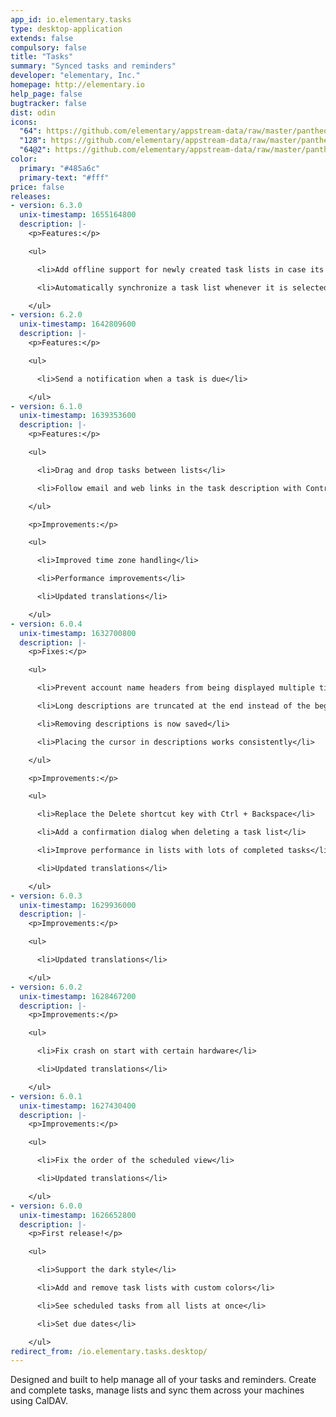 ```yaml
---
app_id: io.elementary.tasks
type: desktop-application
extends: false
compulsory: false
title: "Tasks"
summary: "Synced tasks and reminders"
developer: "elementary, Inc."
homepage: http://elementary.io
help_page: false
bugtracker: false
dist: odin
icons:
  "64": https://github.com/elementary/appstream-data/raw/master/pantheon-data/main/icons/64x64/io.elementary.tasks_io.elementary.tasks.png
  "128": https://github.com/elementary/appstream-data/raw/master/pantheon-data/main/icons/128x128/io.elementary.tasks_io.elementary.tasks.png
  "64@2": https://github.com/elementary/appstream-data/raw/master/pantheon-data/main/icons/64x64@2/io.elementary.tasks_io.elementary.tasks.png
color:
  primary: "#485a6c"
  primary-text: "#fff"
price: false
releases:
- version: 6.3.0
  unix-timestamp: 1655164800
  description: |-
    <p>Features:</p>

    <ul>

      <li>Add offline support for newly created task lists in case its configured for the account</li>

      <li>Automatically synchronize a task list whenever it is selected or the network becomes available again</li>

    </ul>
- version: 6.2.0
  unix-timestamp: 1642809600
  description: |-
    <p>Features:</p>

    <ul>

      <li>Send a notification when a task is due</li>

    </ul>
- version: 6.1.0
  unix-timestamp: 1639353600
  description: |-
    <p>Features:</p>

    <ul>

      <li>Drag and drop tasks between lists</li>

      <li>Follow email and web links in the task description with Control + Click</li>

    </ul>

    <p>Improvements:</p>

    <ul>

      <li>Improved time zone handling</li>

      <li>Performance improvements</li>

      <li>Updated translations</li>

    </ul>
- version: 6.0.4
  unix-timestamp: 1632700800
  description: |-
    <p>Fixes:</p>

    <ul>

      <li>Prevent account name headers from being displayed multiple times in the sidebar</li>

      <li>Long descriptions are truncated at the end instead of the beginning</li>

      <li>Removing descriptions is now saved</li>

      <li>Placing the cursor in descriptions works consistently</li>

    </ul>

    <p>Improvements:</p>

    <ul>

      <li>Replace the Delete shortcut key with Ctrl + Backspace</li>

      <li>Add a confirmation dialog when deleting a task list</li>

      <li>Improve performance in lists with lots of completed tasks</li>

      <li>Updated translations</li>

    </ul>
- version: 6.0.3
  unix-timestamp: 1629936000
  description: |-
    <p>Improvements:</p>

    <ul>

      <li>Updated translations</li>

    </ul>
- version: 6.0.2
  unix-timestamp: 1628467200
  description: |-
    <p>Improvements:</p>

    <ul>

      <li>Fix crash on start with certain hardware</li>

      <li>Updated translations</li>

    </ul>
- version: 6.0.1
  unix-timestamp: 1627430400
  description: |-
    <p>Improvements:</p>

    <ul>

      <li>Fix the order of the scheduled view</li>

      <li>Updated translations</li>

    </ul>
- version: 6.0.0
  unix-timestamp: 1626652800
  description: |-
    <p>First release!</p>

    <ul>

      <li>Support the dark style</li>

      <li>Add and remove task lists with custom colors</li>

      <li>See scheduled tasks from all lists at once</li>

      <li>Set due dates</li>

    </ul>
redirect_from: /io.elementary.tasks.desktop/
---
```


<p>
      Designed and built to help manage all of your tasks and reminders.
      Create and complete tasks, manage lists and sync them across your machines using CalDAV.
    </p>